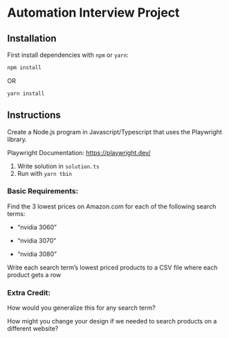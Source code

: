 # Automation Interview Project

## Installation

First install dependencies with `npm` or `yarn`:

```bash
npm install
```

OR

```bash
yarn install
```

## Instructions

Create a Node.js program in Javascript/Typescript that uses the Playwright library.

Playwright Documentation: https://playwright.dev/

1. Write solution in `solution.ts`
2. Run with `yarn tbin`

### Basic Requirements:

Find the 3 lowest prices on Amazon.com for each of the following search terms:

- “nvidia 3060”

- “nvidia 3070”

- “nvidia 3080”

Write each search term’s lowest priced products to a CSV file where each product gets a row

### Extra Credit:

How would you generalize this for any search term?

How might you change your design if we needed to search products on a different website?
